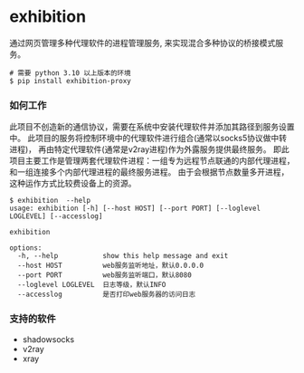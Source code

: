 # exhibition
通过网页管理多种代理软件的进程管理服务, 来实现混合多种协议的桥接模式服务。


```shell
# 需要 python 3.10 以上版本的环境
$ pip install exhibition-proxy
```


### 如何工作
此项目不创造新的通信协议，需要在系统中安装代理软件并添加其路径到服务设置中。
此项目的服务将控制环境中的代理软件进行组合(通常以socks5协议做中转进程)， 再由特定代理软件(通常是v2ray进程)作为外露服务提供最终服务。
即此项目主要工作是管理两套代理软件进程：一组专为远程节点联通的内部代理进程，和一组连接多个内部代理进程的最终服务进程。
由于会根据节点数量多开进程，这种运作方式比较费设备上的资源。

```text
$ exhibition  --help
usage: exhibition [-h] [--host HOST] [--port PORT] [--loglevel LOGLEVEL] [--accesslog]

exhibition

options:
  -h, --help           show this help message and exit
  --host HOST          web服务监听地址，默认0.0.0.0
  --port PORT          web服务监听端口，默认8080
  --loglevel LOGLEVEL  日志等级，默认INFO
  --accesslog          是否打印web服务器的访问日志
```


### 支持的软件

* shadowsocks
* v2ray
* xray

